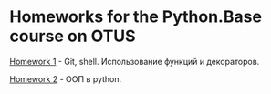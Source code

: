 # Homeworks for the Python.Base course on OTUS

[Homework 1](/homework1) - Git, shell. Использование функций и декораторов.

[Homework 2](/homework2) - ООП в python.

